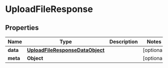 

# UploadFileResponse


## Properties

| Name | Type | Description | Notes |
|------------ | ------------- | ------------- | -------------|
|**data** | [**UploadFileResponseDataObject**](UploadFileResponseDataObject.md) |  |  [optional] |
|**meta** | **Object** |  |  [optional] |




